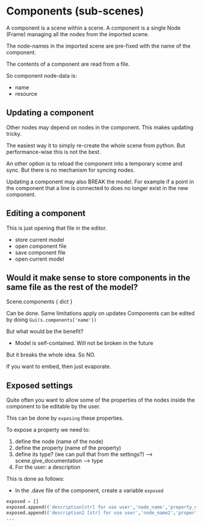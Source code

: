 # Components (sub-scenes)

A component is a scene within a scene. A component is a single Node (Frame) managing all
the nodes from the imported scene.

The node-names in the imported scene are pre-fixed with the name of the component.

The contents of a component are read from a file.

So component node-data is:
- name
- resource


## Updating a component

Other nodes may depend on nodes in the component. This makes updating tricky. 

The easiest way it to simply re-create the whole scene from python. But performance-wise
this is not the best.

An other option is to reload the component into a temporary scene and sync. But there is no
mechanism for syncing nodes.

Updating a component may also BREAK the model. For example if a point in the component that
a line is connected to does no longer exist in the new component.

## Editing a component

This is just opening that file in the editor.
- store current model
- open component file
- save component file
- open current model




## Would it make sense to store components in the same file as the rest of the model?

Scene.components { dict }

Can be done.
Same limitations apply on updates
Components can be edited by doing `Gui(s.components['name'])`

But what would be the benefit?

- Model is self-contained. Will not be broken in the future

But it breaks the whole idea. So NO.

If you want to embed, then just evaporate.

## Exposed settings

Quite often you want to allow some of the properties of the nodes inside the component to be editable by the user.

This can be done by `exposing` these properties.

To expose a property we need to:
1. define the node (name of the node)
2. define the property (name of the property)
3. define its type? (we can pull that from the settings?) --> scene.give_documentation --> type
4. For the user: a description



This is done as follows:

-  In the .dave file of the component, create a variable `exposed`

```python
exposed = []
exposed.append(('description[str] for use user','node_name','property_name'))
exposed.append(('description2 [str] for use user','node_name2','property_name2'))
...
```




